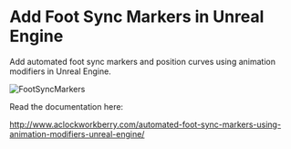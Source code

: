 # Add Foot Sync Markers in Unreal Engine
Add automated foot sync markers and position curves using animation modifiers in Unreal Engine.

![FootSyncMarkers](https://raw.githubusercontent.com/gportelli/FootSyncMarkers/master/FeetAnimationModifierBP.PNG)

Read the documentation here:

http://www.aclockworkberry.com/automated-foot-sync-markers-using-animation-modifiers-unreal-engine/
